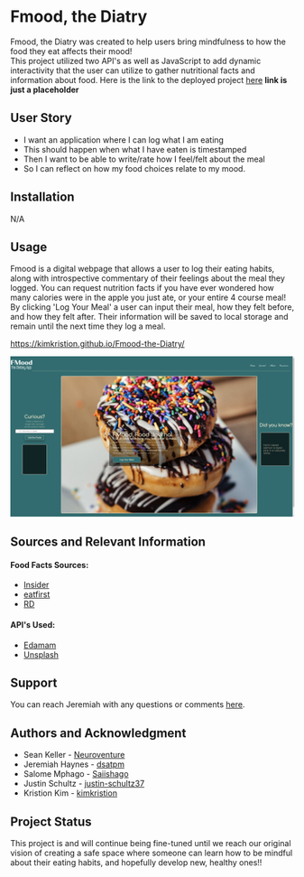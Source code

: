 # Fmood, the Diatry

Fmood, the Diatry was created to help users bring mindfulness to how the food they eat affects their mood! <br>
This project utilized two API's as well as JavaScript to add dynamic interactivity that the user can utilize to gather nutritional facts and information about food. Here is the link to the deployed project [here]([https://google.com](https://neuroventure.github.io/Fmood-the-Diatry/)) **link is just a placeholder** <!-- Add actual deployed link -->


## User Story

- I want an application where I can log what I am eating
- This should happen when what I have eaten is timestamped
- Then I want to be able to write/rate how I feel/felt about the meal
- So I can reflect on how my food choices relate to my mood.


## Installation 

N/A


## Usage

Fmood is a digital webpage that allows a user to log their eating habits, along with introspective commentary of their feelings about the meal they logged. You can request nutrition facts if you have ever wondered how many calories were in the apple you just ate, or your entire 4 course meal! By clicking 'Log Your Meal' a user can input their meal, how they felt before, and how they felt after. Their information will be saved to local storage and remain until the next time they log a meal.

https://kimkristion.github.io/Fmood-the-Diatry/

![Deployed Application](image.png)


## Sources and Relevant Information
#### Food Facts Sources:
- [Insider](https://insider.com/amazing-food-facts-2017-12)
- [eatfirst](https://eatfirst.com.au/en-au/c/blog/fun-facts-about-food)
- [RD](https://rd.com/article/food-facts-trivia/)
#### API's Used:
- [Edamam](https://edamam.com)
- [Unsplash](https://unsplash.com/developers)


## Support

You can reach Jeremiah with any questions or comments [here](https://twitter/__dsatpm).
<!-- Add your own contact info here -->

## Authors and Acknowledgment

- Sean Keller - [Neuroventure](https://github.com/Neuroventure)
- Jeremiah Haynes - [dsatpm](https://github.com/dsatpm)
- Salome Mphago - [Saiishago](https://github.com/Saiishago)
- Justin Schultz - [justin-schultz37](https://github.com/justin-schultz37)
- Kristion Kim - [kimkristion](https://github.com/kimkristion)

## Project Status

This project is and will continue being fine-tuned until we reach our original vision of creating a safe space where someone can learn how to be mindful about their eating habits, and hopefully develop new, healthy ones!!
